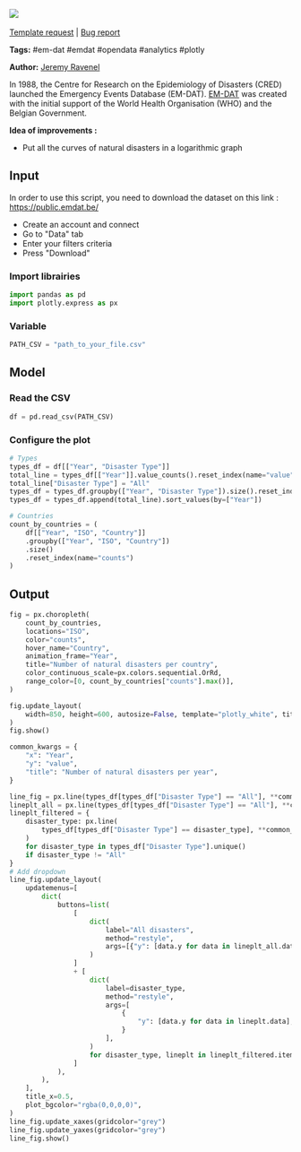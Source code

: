 <a href="https://app.naas.ai/user-redirect/naas/downloader?url=https://raw.githubusercontent.com/jupyter-naas/awesome-notebooks/master/EM-DAT/EM-DAT_natural_disasters.ipynb" target="_parent"><img src="https://naasai-public.s3.eu-west-3.amazonaws.com/open_in_naas.svg"/></a><br><br><a href="https://github.com/jupyter-naas/awesome-notebooks/issues/new?assignees=&labels=&template=template-request.md&title=Tool+-+Action+of+the+notebook+">Template request</a> | <a href="https://github.com/jupyter-naas/awesome-notebooks/issues/new?assignees=&labels=bug&template=bug_report.md&title=EM-DAT+-+Natural+disasters:+Error+short+description">Bug report</a>

**Tags:** #em-dat #emdat #opendata #analytics #plotly

**Author:** [Jeremy Ravenel](https://www.linkedin.com/in/ACoAAAJHE7sB5OxuKHuzguZ9L6lfDHqw--cdnJg/)

In 1988, the Centre for Research on the Epidemiology of Disasters (CRED) launched the Emergency Events Database (EM-DAT). [EM-DAT](https://www.emdat.be/) was created with the initial support of the World Health Organisation (WHO) and the Belgian Government.

**Idea of improvements :**
- Put all the curves of natural disasters in a logarithmic graph

## Input

In order to use this script, you need to download the dataset on this link :
https://public.emdat.be/
- Create an account and connect
- Go to "Data" tab
- Enter your filters criteria
- Press "Download"

### Import librairies


```python
import pandas as pd
import plotly.express as px
```

### Variable


```python
PATH_CSV = "path_to_your_file.csv"
```

## Model

### Read the CSV


```python
df = pd.read_csv(PATH_CSV)
```

### Configure the plot


```python
# Types
types_df = df[["Year", "Disaster Type"]]
total_line = types_df[["Year"]].value_counts().reset_index(name="value")
total_line["Disaster Type"] = "All"
types_df = types_df.groupby(["Year", "Disaster Type"]).size().reset_index(name="value")
types_df = types_df.append(total_line).sort_values(by=["Year"])

# Countries
count_by_countries = (
    df[["Year", "ISO", "Country"]]
    .groupby(["Year", "ISO", "Country"])
    .size()
    .reset_index(name="counts")
)
```

## Output


```python
fig = px.choropleth(
    count_by_countries,
    locations="ISO",
    color="counts",
    hover_name="Country",
    animation_frame="Year",
    title="Number of natural disasters per country",
    color_continuous_scale=px.colors.sequential.OrRd,
    range_color=[0, count_by_countries["counts"].max()],
)

fig.update_layout(
    width=850, height=600, autosize=False, template="plotly_white", title_x=0.5
)
fig.show()
```


```python
common_kwargs = {
    "x": "Year",
    "y": "value",
    "title": "Number of natural disasters per year",
}

line_fig = px.line(types_df[types_df["Disaster Type"] == "All"], **common_kwargs)
lineplt_all = px.line(types_df[types_df["Disaster Type"] == "All"], **common_kwargs)
lineplt_filtered = {
    disaster_type: px.line(
        types_df[types_df["Disaster Type"] == disaster_type], **common_kwargs
    )
    for disaster_type in types_df["Disaster Type"].unique()
    if disaster_type != "All"
}
# Add dropdown
line_fig.update_layout(
    updatemenus=[
        dict(
            buttons=list(
                [
                    dict(
                        label="All disasters",
                        method="restyle",
                        args=[{"y": [data.y for data in lineplt_all.data]}],
                    )
                ]
                + [
                    dict(
                        label=disaster_type,
                        method="restyle",
                        args=[
                            {
                                "y": [data.y for data in lineplt.data],
                            }
                        ],
                    )
                    for disaster_type, lineplt in lineplt_filtered.items()
                ]
            ),
        ),
    ],
    title_x=0.5,
    plot_bgcolor="rgba(0,0,0,0)",
)
line_fig.update_xaxes(gridcolor="grey")
line_fig.update_yaxes(gridcolor="grey")
line_fig.show()
```
